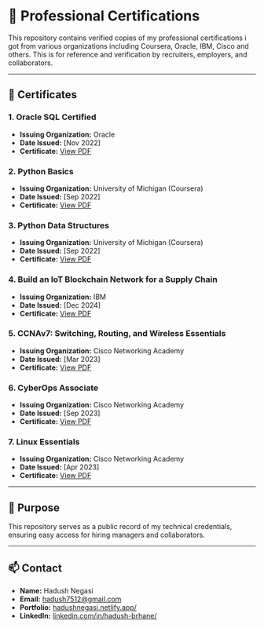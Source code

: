 # 📜 Professional Certifications

This repository contains verified copies of my professional certifications i got from various organizations including Coursera, Oracle, IBM, Cisco and others. This is for reference and verification by recruiters, employers, and collaborators.

---

## 📂 Certificates

### 1. Oracle SQL Certified
- **Issuing Organization:** Oracle
- **Date Issued:** [Nov 2022]
- **Certificate:** [View PDF](Oracle_Sql_Certificate.pdf)

### 2. Python Basics
- **Issuing Organization:** University of Michigan (Coursera)
- **Date Issued:** [Sep 2022]
- **Certificate:** [View PDF](Python_Basics_Coursera.pdf)

### 3. Python Data Structures
- **Issuing Organization:** University of Michigan (Coursera)
- **Date Issued:** [Sep 2022]
- **Certificate:** [View PDF](Python_Data_Structures_Coursera.pdf)

### 4. Build an IoT Blockchain Network for a Supply Chain
- **Issuing Organization:** IBM
- **Date Issued:** [Dec 2024]
- **Certificate:** [View PDF](IoT_Blockchain_IBM.pdf)

### 5. CCNAv7: Switching, Routing, and Wireless Essentials
- **Issuing Organization:** Cisco Networking Academy
- **Date Issued:** [Mar 2023]
- **Certificate:** [View PDF](Switching_Routing_Wireless_Cisco.pdf)

### 6. CyberOps Associate
- **Issuing Organization:** Cisco Networking Academy
- **Date Issued:** [Sep 2023]
- **Certificate:** [View PDF](CyberOps_Associate.pdf)

### 7. Linux Essentials
- **Issuing Organization:** Cisco Networking Academy
- **Date Issued:** [Apr 2023]
- **Certificate:** [View PDF](Linux_Essentials.pdf)

---

## 📌 Purpose
This repository serves as a public record of my technical credentials, ensuring easy access for hiring managers and collaborators.

---

## 📫 Contact
- **Name:** Hadush Negasi
- **Email:** hadush7512@gmail.com
- **Portfolio:** [hadushnegasi.netlify.app/](https://hadushnegasi.netlify.app/)
- **LinkedIn:** [linkedin.com/in/hadush-brhane/](https://www.linkedin.com/in/hadush-brhane/)
